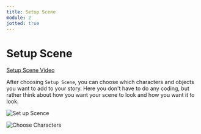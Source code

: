 ```yaml
---
title: Setup Scene
module: 2
jotted: true
---
```


# Setup Scene

<p><a href="//www.youtube.com/embed/fIiOCPScZas" data-lity>Setup Scene Video</a></p>

After choosing `Setup Scene`, you can choose which characters and objects you want to add to your story.  Here you don't have to do any coding, but rather think about how you want your scene to look and how you want it to look.

<p><img src="../imgs/SetupScene.png" alt="Set up Scence" /></p>

<p><img src="../imgs/ChooseCharacters.png" alt="Choose Characters" /></p>